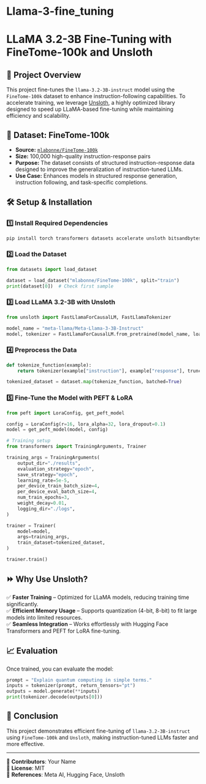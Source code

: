 # Llama-3-fine_tuning
# LLaMA 3.2-3B Fine-Tuning with FineTome-100k and Unsloth

## 🚀 Project Overview
This project fine-tunes the `llama-3.2-3B-instruct` model using the `FineTome-100k` dataset to enhance instruction-following capabilities. To accelerate training, we leverage [Unsloth](https://github.com/unslothai/unsloth), a highly optimized library designed to speed up LLaMA-based fine-tuning while maintaining efficiency and scalability.

## 📌 Dataset: FineTome-100k
- **Source:** [`mlabonne/FineTome-100k`](https://huggingface.co/datasets/mlabonne/FineTome-100k)
- **Size:** 100,000 high-quality instruction-response pairs
- **Purpose:** The dataset consists of structured instruction-response data designed to improve the generalization of instruction-tuned LLMs.
- **Use Case:** Enhances models in structured response generation, instruction following, and task-specific completions.

## 🛠️ Setup & Installation
### 1️⃣ Install Required Dependencies
```bash
pip install torch transformers datasets accelerate unsloth bitsandbytes
```
### 2️⃣ Load the Dataset
```python
from datasets import load_dataset

dataset = load_dataset("mlabonne/FineTome-100k", split="train")
print(dataset[0])  # Check first sample
```

### 3️⃣ Load LLaMA 3.2-3B with Unsloth
```python
from unsloth import FastLlamaForCausalLM, FastLlamaTokenizer

model_name = "meta-llama/Meta-Llama-3-3B-Instruct"
model, tokenizer = FastLlamaForCausalLM.from_pretrained(model_name, load_in_8bit=True)
```

### 4️⃣ Preprocess the Data
```python
def tokenize_function(example):
    return tokenizer(example["instruction"], example["response"], truncation=True, padding="max_length")

tokenized_dataset = dataset.map(tokenize_function, batched=True)
```

### 5️⃣ Fine-Tune the Model with PEFT & LoRA
```python
from peft import LoraConfig, get_peft_model

config = LoraConfig(r=16, lora_alpha=32, lora_dropout=0.1)
model = get_peft_model(model, config)

# Training setup
from transformers import TrainingArguments, Trainer

training_args = TrainingArguments(
    output_dir="./results",
    evaluation_strategy="epoch",
    save_strategy="epoch",
    learning_rate=5e-5,
    per_device_train_batch_size=4,
    per_device_eval_batch_size=4,
    num_train_epochs=3,
    weight_decay=0.01,
    logging_dir="./logs",
)

trainer = Trainer(
    model=model,
    args=training_args,
    train_dataset=tokenized_dataset,
)

trainer.train()
```

## ⏩ Why Use Unsloth?
✅ **Faster Training** – Optimized for LLaMA models, reducing training time significantly.  
✅ **Efficient Memory Usage** – Supports quantization (4-bit, 8-bit) to fit large models into limited resources.  
✅ **Seamless Integration** – Works effortlessly with Hugging Face Transformers and PEFT for LoRA fine-tuning.

## 📈 Evaluation
Once trained, you can evaluate the model:
```python
prompt = "Explain quantum computing in simple terms."
inputs = tokenizer(prompt, return_tensors="pt")
outputs = model.generate(**inputs)
print(tokenizer.decode(outputs[0]))
```

## 🚀 Conclusion
This project demonstrates efficient fine-tuning of `llama-3.2-3B-instruct` using `FineTome-100k` and `Unsloth`, making instruction-tuned LLMs faster and more effective.

---

📌 **Contributors**: Your Name  
📌 **License**: MIT  
📌 **References**: Meta AI, Hugging Face, Unsloth

